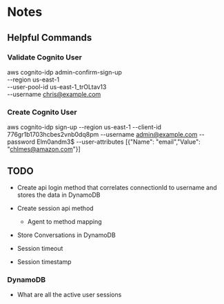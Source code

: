 # Notes

## Helpful Commands

### Validate Cognito User

aws cognito-idp admin-confirm-sign-up \
 --region us-east-1 \
 --user-pool-id us-east-1_trOLtav13 \
 --username chris@example.com

### Create Cognito User

aws cognito-idp sign-up --region us-east-1 --client-id 776gr1b1703hcbes2vnb0dq8pm --username admin@example.com --password Elm0andm3\$ --user-attributes [{"Name": "email","Value": "chlmes@amazon.com"}]

## TODO

- Create api login method that correlates connectionId to username and stores the data in DynamoDB
- Create session api method
  - Agent to method mapping
- Store Conversations in DynamoDB

- Session timeout
- Session timestamp

### DynamoDB

- What are all the active user sessions
